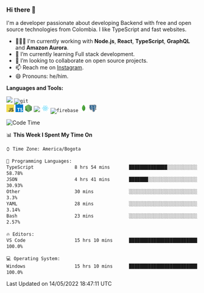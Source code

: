 ### Hi there 👋

I'm a developer passionate about developing Backend with free and open source technologies from Colombia. I like TypeScript and fast websites.

- 👨🏽‍💻 I'm currently working with **Node.js**, **React**, **TypeScript**, **GraphQL** and **Amazon Aurora**.
- 🌱 I’m currently learning Full stack development.
- 🚀 I’m looking to collaborate on open source projects.
- 📫   Reach me on [Instagram](https://instagram.com/nexckycort).
- 😄  Pronouns: he/him.

**Languages and Tools:**  

<code><img height="20"  src="https://upload.wikimedia.org/wikipedia/commons/2/2d/Visual_Studio_Code_1.18_icon.svg"></code>
<code><img src="https://www.vectorlogo.zone/logos/git-scm/git-scm-icon.svg" alt="git" height="20"/> </code>
<code><img height="20" src="https://raw.githubusercontent.com/github/explore/80688e429a7d4ef2fca1e82350fe8e3517d3494d/topics/javascript/javascript.png"></code>
<code><img height="20" src="https://raw.githubusercontent.com/github/explore/80688e429a7d4ef2fca1e82350fe8e3517d3494d/topics/typescript/typescript.png"></code>
<code><img height="20" src="https://raw.githubusercontent.com/github/explore/80688e429a7d4ef2fca1e82350fe8e3517d3494d/topics/nodejs/nodejs.png"></code>
<code><img height="20" src="https://deno.land/logo.svg"></code>
<code><img height="20" src="https://raw.githubusercontent.com/github/explore/80688e429a7d4ef2fca1e82350fe8e3517d3494d/topics/react/react.png"></code>
<code><img src="https://www.vectorlogo.zone/logos/firebase/firebase-icon.svg" alt="firebase"  height="20"/></code>
<code><img src="https://raw.githubusercontent.com/devicons/devicon/master/icons/mongodb/mongodb-original.svg"  height="20"/></code>
<code><img src="https://raw.githubusercontent.com/devicons/devicon/master/icons/postgresql/postgresql-original.svg" height="20"/></code>

<!--START_SECTION:waka-->
![Code Time](http://img.shields.io/badge/Code%20Time-0%20secs-blue)

📊 **This Week I Spent My Time On** 

```text
⌚︎ Time Zone: America/Bogota

💬 Programming Languages: 
TypeScript               8 hrs 54 mins       ██████████████░░░░░░░░░░░   58.78% 
JSON                     4 hrs 41 mins       ███████░░░░░░░░░░░░░░░░░░   30.93% 
Other                    30 mins             ░░░░░░░░░░░░░░░░░░░░░░░░░   3.3% 
YAML                     28 mins             ░░░░░░░░░░░░░░░░░░░░░░░░░   3.14% 
Bash                     23 mins             ░░░░░░░░░░░░░░░░░░░░░░░░░   2.57%

🔥 Editors: 
VS Code                  15 hrs 10 mins      █████████████████████████   100.0%

💻 Operating System: 
Windows                  15 hrs 10 mins      █████████████████████████   100.0%

```


 Last Updated on 14/05/2022 18:47:11 UTC
<!--END_SECTION:waka-->
